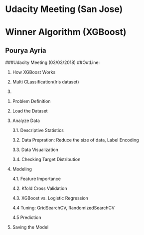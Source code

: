 # Udacity Meeting (San Jose)
# Winner Algorithm (XGBoost) 
## Pourya Ayria

###Udacity Meeting (03/03/2018)
##OutLine:
1) How XGBoost Works
2) Multi CLassification(Iris dataset)

2)
1. Problem Definition

2. Load the Dataset

3. Analyze Data

    3.1. Descriptive Statistics
    
    3.2. Data Prepration: Reduce the size of data, Label Encoding
    
    3.3. Data Visualization
    
    3.4. Checking Target Distribution 

4. Modeling
    
    4.1. Feature Importance
    
    4.2. Kfold Cross Validation
    
    4.3. XGBoost vs. Logistic Regression 
    
    4.4 Tuning: GridSearchCV, RandomizedSearchCV
    
    4.5 Prediction 
    
5. Saving the Model
    
